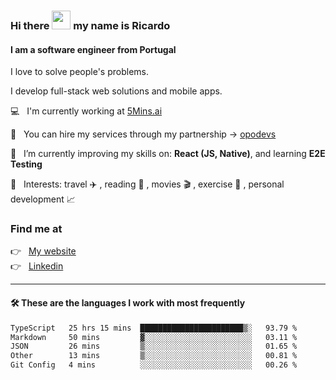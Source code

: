 ### Hi there <img src="https://raw.githubusercontent.com/iampavangandhi/iampavangandhi/master/gifs/Hi.gif" width="30"> my name is Ricardo
#### I am a software engineer from Portugal
I love to solve people's problems.

I develop full-stack web solutions and mobile apps.

💻  &nbsp; I'm currently working at <a href="https://5mins.ai/">5Mins.ai</a>

💼  &nbsp; You can hire my services through my partnership -> <a href="https://github.com/opodevs">opodevs</a>

🌱 &nbsp; I’m currently improving my skills on: **React (JS, Native)**, and learning **E2E Testing**

💙 &nbsp; Interests: travel ✈️ , reading 📖 , movies 🎬 , exercise 🏃 , personal development 📈

### Find me at

<p align="left">
  👉  &nbsp;
  <a href="https://ricardopbarbosa.com" target="_blank">
    My website
  </a>
  <br/>
  👉 &nbsp;
  <a href="https://www.linkedin.com/in/ricardopbarbosa" target="_blank">
    Linkedin
  </a>
</p>

<hr />

#### 🛠 These are the languages I work with most frequently
<!--START_SECTION:waka-->

```txt
TypeScript   25 hrs 15 mins  ███████████████████████▒░   93.79 %
Markdown     50 mins         ▓░░░░░░░░░░░░░░░░░░░░░░░░   03.11 %
JSON         26 mins         ▒░░░░░░░░░░░░░░░░░░░░░░░░   01.65 %
Other        13 mins         ▒░░░░░░░░░░░░░░░░░░░░░░░░   00.81 %
Git Config   4 mins          ░░░░░░░░░░░░░░░░░░░░░░░░░   00.26 %
```

<!--END_SECTION:waka-->

